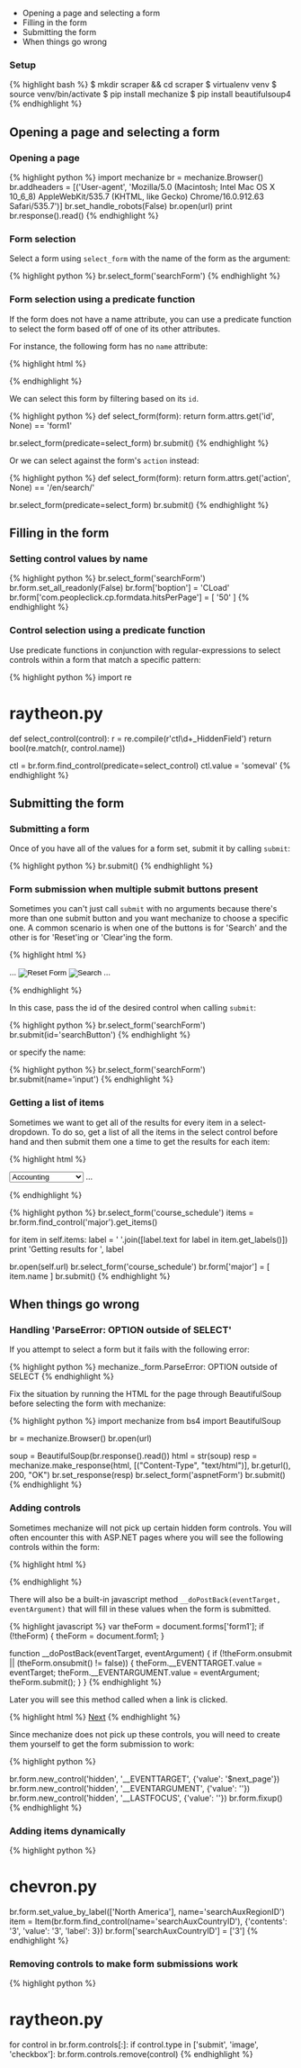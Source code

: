 * Opening a page and selecting a form
* Filling in the form
* Submitting the form
* When things go wrong

### Setup
{% highlight bash %}
$ mkdir scraper && cd scraper
$ virtualenv venv
$ source venv/bin/activate
$ pip install mechanize
$ pip install beautifulsoup4
{% endhighlight %}

## Opening a page and selecting a form

### Opening a page
{% highlight python %}
import mechanize
br = mechanize.Browser()
br.addheaders = [('User-agent',
                  'Mozilla/5.0 (Macintosh; Intel Mac OS X 10_6_8) AppleWebKit/535.7 (KHTML, like Gecko) Chrome/16.0.912.63 Safari/535.7')]
br.set_handle_robots(False)
br.open(url)
print br.response().read()
{% endhighlight %}

### Form selection

Select a form using `select_form` with the name of the form as the argument:

{% highlight python %}
br.select_form('searchForm')
{% endhighlight %}

### Form selection using a predicate function

If the form does not have a name attribute, you can use a predicate function to select the form based off
of one of its other attributes. 

For instance, the following form has no `name` attribute:

{% highlight html %}
<form method="post" action="/en/search/" id="form1">
{% endhighlight %}

We can select this form by filtering based on its `id`.

{% highlight python %}
def select_form(form):
  return form.attrs.get('id', None) == 'form1'

br.select_form(predicate=select_form)
br.submit()
{% endhighlight %}

Or we can select against the form's `action` instead:

{% highlight python %}
def select_form(form):
  return form.attrs.get('action', None) == '/en/search/'

br.select_form(predicate=select_form)
br.submit()
{% endhighlight %}

## Filling in the form
### Setting control values by name

{% highlight python %}
br.select_form('searchForm')
br.form.set_all_readonly(False)
br.form['boption'] = 'CLoad'
br.form['com.peopleclick.cp.formdata.hitsPerPage'] = [ '50' ]
{% endhighlight %}

### Control selection using a predicate function

Use predicate functions in conjunction with regular-expressions to
select controls within a form that match a specific pattern:

{% highlight python %}
import re

# raytheon.py
def select_control(control):
  r = re.compile(r'ctl\d+_HiddenField')
  return bool(re.match(r, control.name))

ctl = br.form.find_control(predicate=select_control)
ctl.value = 'someval'
{% endhighlight %}

## Submitting the form

### Submitting a form

Once of you have all of the values for a form set, submit it by
calling `submit`:

{% highlight python %}
br.submit()
{% endhighlight %}

### Form submission when multiple submit buttons present

Sometimes you can't just call `submit` with no arguments because there's more than 
one submit button and you want mechanize to choose a specific one. A common scenario 
is when one of the buttons is for 'Search' and the other is for 'Reset'ing or 
'Clear'ing the form.

{% highlight html %}
<form name="searchForm" method="post" action="search.do">
  ...
  <input type="image" name="reset" src="Reset.gif" alt="Reset Form">
  <input type="image" name="input" src="Search.gif" id="searchButton" alt="Search">
  ...
</form>
{% endhighlight %}

In this case, pass the id of the desired control when calling `submit`:

{% highlight python %}
br.select_form('searchForm')
br.submit(id='searchButton')
{% endhighlight %}

or specify the name:

{% highlight python %}
br.select_form('searchForm')
br.submit(name='input')
{% endhighlight %}

### Getting a list of items

Sometimes we want to get all of the results for every item in a select-dropdown.
To do so, get a list of all the items in the select control before hand and then
submit them one a time to get the results for each item:

{% highlight html %}
<form name="course_schedule" action="." method="post">
  <select name="major">
    <option value="acct">Accounting</option>
    <option value="comp">Computer Science</option>
    <option value="math">Mathematics</option>
  </select>       
  ...
</form>

{% endhighlight %}

{% highlight python %}
br.select_form('course_schedule')
items = br.form.find_control('major').get_items()

for item in self.items:
  label = ' '.join([label.text for label in item.get_labels()])
  print 'Getting results for ', label

  br.open(self.url)
  br.select_form('course_schedule')
  br.form['major'] = [ item.name ]
  br.submit()
{% endhighlight %}

## When things go wrong

### Handling 'ParseError: OPTION outside of SELECT'

If you attempt to select a form but it fails with the following error:

{% highlight python %}
mechanize._form.ParseError: OPTION outside of SELECT
{% endhighlight %}

Fix the situation by running the HTML for the page through BeautifulSoup 
before selecting the form with mechanize:

{% highlight python %}
import mechanize
from bs4 import BeautifulSoup

br = mechanize.Browser()
br.open(url)

soup = BeautifulSoup(br.response().read())
html = str(soup)
resp = mechanize.make_response(html, [("Content-Type", "text/html")],
                               br.geturl(), 200, "OK")
br.set_response(resp)
br.select_form('aspnetForm')
br.submit()
{% endhighlight %}

### Adding controls

Sometimes mechanize will not pick up certain hidden form controls. You will often encounter this with ASP.NET
pages where you will see the following controls within the form:
 
{% highlight html %}
<form name="ctl00" method="post" action="search" id="ctl00"> 
  <div class="aspNetHidden">
    <input type="hidden" name="__EVENTTARGET" id="__EVENTTARGET" value="">
    <input type="hidden" name="__EVENTARGUMENT" id="__EVENTARGUMENT" value="">
    <input type="hidden" name="__LASTFOCUS" id="__LASTFOCUS" value="">
    <input type="hidden" name="__VIEWSTATE" id="__VIEWSTATE" value="/wEPD....">
  </div>
</form>
{% endhighlight %}

There will also be a built-in javascript method `__doPostBack(eventTarget, eventArgument)` that will fill
in these values when the form is submitted.

{% highlight javascript %}
var theForm = document.forms['form1'];
if (!theForm) {
    theForm = document.form1;
}

function __doPostBack(eventTarget, eventArgument) {
    if (!theForm.onsubmit || (theForm.onsubmit() != false)) {
        theForm.__EVENTTARGET.value = eventTarget;
        theForm.__EVENTARGUMENT.value = eventArgument;
        theForm.submit();
    }
}
{% endhighlight %}

Later you will see this method called when a link is clicked. 

{% highlight html %}
<a href="javascript:__doPostBack('$next_page','')">Next</a>
{% endhighlight %}

Since mechanize does not pick up these controls, you will need to create them yourself
to get the form submission to work:

{% highlight python %}

br.form.new_control('hidden', '__EVENTTARGET',   {'value': '$next_page'})
br.form.new_control('hidden', '__EVENTARGUMENT', {'value': ''})
br.form.new_control('hidden', '__LASTFOCUS',     {'value': ''})
br.form.fixup()
{% endhighlight %}

### Adding items dynamically

{% highlight python %}
# chevron.py
br.form.set_value_by_label(['North America'], 
                           name='searchAuxRegionID')
item = Item(br.form.find_control(name='searchAuxCountryID'),
           {'contents': '3', 'value': '3', 'label': 3})
br.form['searchAuxCountryID'] = ['3']
{% endhighlight %}


### Removing controls to make form submissions work

{% highlight python %}
# raytheon.py
for control in br.form.controls[:]:
  if control.type in ['submit', 'image', 'checkbox']:
    br.form.controls.remove(control)
{% endhighlight %}

